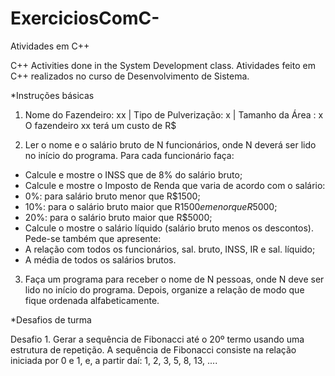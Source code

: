 # ExerciciosComC-
Atividades em C++

C++ Activities done in the System Development class.
Atividades feito em C++ realizados no curso de Desenvolvimento de Sistema.


*Instruções básicas

1. Nome do Fazendeiro: xx | Tipo de Pulverização: x | Tamanho da Área : x
O fazendeiro xx terá um custo de R$

2. Ler o nome e o salário bruto de N funcionários, onde N deverá ser lido no início do programa.
Para cada funcionário faça:
- Calcule e mostre o INSS que de 8% do salário bruto;
- Calcule e mostre o Imposto de Renda que varia de acordo com o salário:
- 0%: para salário bruto menor que R$1500;
- 10%: para o salário bruto maior que R$1500 e menor que R$5000;
- 20%: para o salário bruto maior que R$5000;
- Calcule o mostre o salário líquido (salário bruto menos os descontos).
Pede-se também que apresente:
- A relação com todos os funcionários, sal. bruto, INSS, IR e sal. líquido;
- A média de todos os salários brutos.

3. Faça um programa para receber o nome de N pessoas, 
onde N deve ser lido no início do programa. 
Depois, organize a relação de modo que fique ordenada alfabeticamente.


*Desafios de turma

Desafio 1. Gerar a sequência de Fibonacci até o 20º termo usando uma estrutura de repetição. 
A sequência de Fibonacci consiste na relação iniciada por 0 e 1, e, a partir daí: 1, 2, 3, 5, 8, 13, ....
